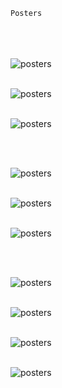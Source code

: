 <code>
Posters
</code>
<br/>
<br/>
<br/>

![posters](/posters/1milliondollarsmodeling.jpg)
<br/>
<br/>

![posters](/posters/ifthenchalcedon.jpg)
<br/>
<br/>

![posters](/posters/Iconoclasm.jpg)

<br/>
<br/>

![posters](/posters/Worktrain.jpg)
<br/>
<br/>

![posters](/posters/Yourtoohurt1.jpg)
<br/>
<br/>

![posters](/posters/Yourtoohurt.jpg)

<br/>
<br/>

![posters](/posters/Theeyesofabortion.jpg)
<br/>
<br/>

![posters](/posters/IkisatCarrousel.jpg)
<br/>
<br/>

![posters](/posters/Tantalusslemonaidcanopy.jpg)
<br/>
<br/>

![posters](/posters/TantalusSuffering.jpg)
<br/>
<br/>

